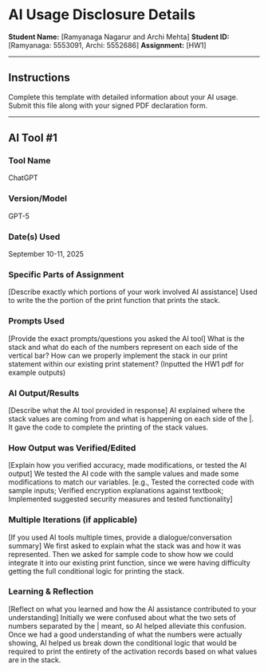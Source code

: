 # AI Usage Disclosure Details

**Student Name:** [Ramyanaga Nagarur and Archi Mehta]
**Student ID:** [Ramyanaga: 5553091, Archi: 5552686]
**Assignment:** [HW1]

---

## Instructions

Complete this template with detailed information about your AI usage. Submit this file along with your signed PDF declaration form.

---

## AI Tool #1

### Tool Name
ChatGPT

### Version/Model
GPT-5

### Date(s) Used
September 10-11, 2025

### Specific Parts of Assignment
[Describe exactly which portions of your work involved AI assistance]
Used to write the the portion of the print function that prints the stack. 

### Prompts Used
[Provide the exact prompts/questions you asked the AI tool]
What is the stack and what do each of the numbers represent on each side of the vertical bar? How can we properly implement the stack in our print statement within our existing print statement? (Inputted the HW1 pdf for example outputs)

### AI Output/Results
[Describe what the AI tool provided in response]
AI explained where the stack values are coming from and what is happening on each side of the |. It gave the code to complete the printing of the stack values.

### How Output was Verified/Edited
[Explain how you verified accuracy, made modifications, or tested the AI output]
We tested the AI code with the sample values and made some modifications to match our variables. 
[e.g., Tested the corrected code with sample inputs; Verified encryption explanations against textbook; Implemented suggested security measures and tested functionality]

### Multiple Iterations (if applicable)
[If you used AI tools multiple times, provide a dialogue/conversation summary]
We first asked to explain what the stack was and how it was represented. Then we asked for sample code to show how we could integrate it into our existing print function, since we were having difficulty getting the full conditional logic for printing the stack.

### Learning & Reflection
[Reflect on what you learned and how the AI assistance contributed to your understanding]
Initially we were confused about what the two sets of numbers separated by the | meant, so AI helped alleviate this confusion. Once we had a good understanding of what the numbers were actually showing, AI helped us break down the conditional logic that would be required to print the entirety of the activation records based on what values are in the stack.  